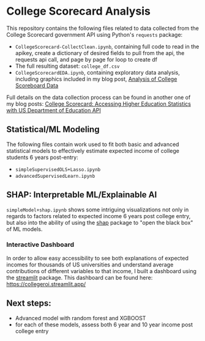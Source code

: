 # College Scorecard Analysis

This repository contains the following files related to data collected from the College Scorecard government API using Python's `requests` package:

* `CollegeScorecard-CollectClean.ipynb`, containing full code to read in the apikey, create a dictionary of desired fields to pull from the api, the requests api call, and page by page for loop to create df
* The full resulting dataset: `college_df.csv`
* `CollegeScorecardEDA.ipynb`, containing exploratory data analysis, including graphics included in my blog post, [Analysis of College Scoreboard Data](https://runstats21.github.io/stat-386-projects/2022/11/18/csb-eda.html)

Full details on the data collection process can be found in another one of my blog posts: [College Scorecard: Accessing Higher Education Statistics with US Department of Education API](https://runstats21.github.io/stat-386-projects/2022/10/17/webscraping-post.html)

## Statistical/ML Modeling
The following files contain work used to fit both basic and advanced statistical models to effectively estimate expected income of college students 6 years post-entry:
- `simpleSupervisedOLS+Lasso.ipynb`
- `advancedSupervisedLearn.ipynb`

## SHAP: Interpretable ML/Explainable AI
`simpleModel+shap.ipynb` shows some intriguing visualizations not only in regards to factors related to expected income 6 years post college entry, but also into the ability of using the [shap](https://shap.readthedocs.io/en/latest/index.html) package to "open the black box" of ML models.

### Interactive Dashboard
In order to allow easy accessibility to see both explanations of expected incomes for thousands of US universities and understand average contributions of different variables to that income, I built a dashboard using the [streamlit](https://streamlit.io/) package. This dashboard can be found here: https://collegeroi.streamlit.app/

## Next steps:
- Advanced model with random forest and XGBOOST
- for each of these models, assess both 6 year and 10 year income post college entry
